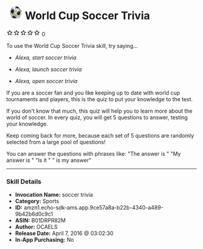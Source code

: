# &nbsp;<img src="skill_icon" alt="World Cup Soccer Trivia icon" width="36"> World Cup Soccer Trivia
![0 stars](../../images/ic_star_border_black_18dp_1x.png)![0 stars](../../images/ic_star_border_black_18dp_1x.png)![0 stars](../../images/ic_star_border_black_18dp_1x.png)![0 stars](../../images/ic_star_border_black_18dp_1x.png)![0 stars](../../images/ic_star_border_black_18dp_1x.png) 0

To use the World Cup Soccer Trivia skill, try saying...

* *Alexa, start soccer trivia*

* *Alexa, launch soccer trivia*

* *Alexa, open soccer trivia*

If you are a soccer fan and you like keeping up to date with world cup tournaments and players, this is the quiz to put your knowledge to the test. 

If you don't know that much, this quiz will help you to learn more about the world of soccer. In every quiz, you will get 5 questions to answer, testing your knowledge. 

Keep coming back for more, because each set of 5 questions are randomly selected from a large pool of questions!

You can answer the questions with phrases like:
"The answer is <one>"
"My answer is <two>"
"Is it <three>"
"<four> is my answer"

***

### Skill Details

* **Invocation Name:** soccer trivia
* **Category:** Sports
* **ID:** amzn1.echo-sdk-ams.app.9ce57a8a-b22b-4340-a489-9b42b6d0c9c1
* **ASIN:** B01DRPR82M
* **Author:** OCAELS
* **Release Date:** April 7, 2016 @ 03:02:30
* **In-App Purchasing:** No

